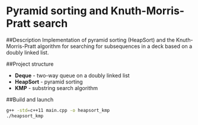 # Pyramid sorting and Knuth-Morris-Pratt search

##Description
Implementation of pyramid sorting (HeapSort) and the Knuth-Morris-Pratt algorithm for searching for subsequences in a deck based on a doubly linked list.

##Project structure
- **Deque** - two-way queue on a doubly linked list
- **HeapSort** - pyramid sorting
- **KMP** - substring search algorithm

##Build and launch
```bash
g++ -std=c++11 main.cpp -o heapsort_kmp
./heapsort_kmp